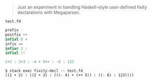 
> Just an experiment in handling Haskell-style user-defined fixity declarations with Megaparsec.

`test.fd`
```haskell
prefix -
postfix ++
infixl 6 +
infix ==
infixr 2 :
infixl !!

1+2 : 2+3 : -4 + 5++ : -6 : 123
```

    $ stack exec fixity-decl -- test.fd
    ((1 + 2) : ((2 + 3) : (((- 4) + (++ 5)) : ((- 6) : 123))))

